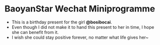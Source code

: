 # BaoyanStar Wechat Miniprogramme
- This is a birthday present for the girl **@bosibocai**.
- Even though I did not make it to hand this present to her in time, I hope she can benefit from it.
- I wish she could stay positive forever, no matter what life gives her~
